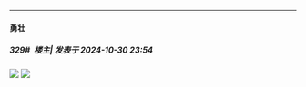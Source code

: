 ﻿
*****

####  勇壮  
##### 329#         楼主| 发表于 2024-10-30 23:54

<img src="https://p.sda1.dev/20/bf066f018594bf152a3b85d7af97592d/msedge_SvnlKe2Tqv.png" referrerpolicy="no-referrer">
<img src="https://p.sda1.dev/20/d03f7023da0adbf9f25ac18339137a35/image.png" referrerpolicy="no-referrer">

